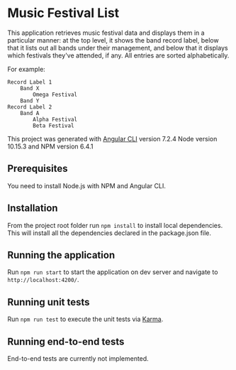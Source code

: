 # Music Festival List

This application retrieves music festival data and displays them in a particular manner: 
at the top level, it shows the band record label, below that it lists out all bands under their management, and below that it displays which festivals they've attended, if any. All entries are sorted alphabetically.

For example:

```
Record Label 1
    Band X
        Omega Festival
    Band Y
Record Label 2
    Band A
        Alpha Festival
        Beta Festival
```
This project was generated with [Angular CLI](https://github.com/angular/angular-cli) version 7.2.4 Node version 10.15.3 and NPM version 6.4.1

## Prerequisites

You need to install Node.js with NPM and Angular CLI.

## Installation

From the project root folder run `npm install` to install local dependencies. This will install all the dependencies declared in the package.json file.

## Running the application

Run `npm run start` to start the application on dev server and navigate to `http://localhost:4200/`. 

## Running unit tests

Run `npm run test` to execute the unit tests via [Karma](https://karma-runner.github.io).

## Running end-to-end tests

End-to-end tests are currently not implemented.

